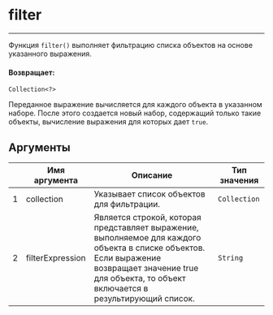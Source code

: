# filter

---

Функция `filter()` выполняет фильтрацию списка объектов на основе указанного выражения.

#### Возвращает:

`Collection<?>`

Переданное выражение вычисляется для каждого объекта в указанном наборе. После этого создается новый
набор, содержащий только такие объекты, вычисление выражения для которых дает `true`. 

## Аргументы

|  | Имя аргумента | Описание | Тип значения |
| --- | --- | --- | --- |
| 1 | collection | Указывает список объектов для фильтрации. | `Collection` |
| 2 | filterExpression | Является строкой, которая представляет выражение, выполняемое для каждого объекта в списке объектов. Если выражение возвращает значение true для объекта, то объект включается в результирующий список. | `String` |

